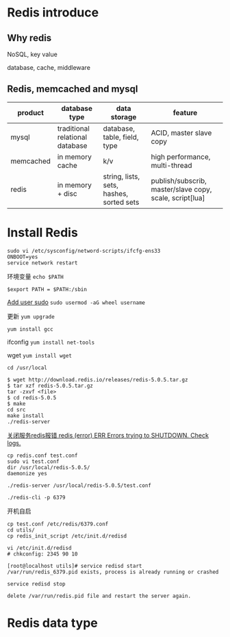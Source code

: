 # Redis introduce

## Why redis

NoSQL, key value

database, cache, middleware

## Redis, memcached and mysql

| product   | database type                   | data storage                             | feature                                                 |
| --------- | ------------------------------- | ---------------------------------------- | ------------------------------------------------------- |
| mysql     | traditional relational database | database, table, field, type             | ACID, master slave copy                                 |
| memcached | in memory cache                 | k/v                                      | high performance, multi-thread                          |
| redis     | in memory + disc                | string, lists, sets, hashes, sorted sets | publish/subscrib, master/slave copy, scale, script[lua] |

# Install Redis

```shell
sudo vi /etc/sysconfig/netword-scripts/ifcfg-ens33
ONBOOT=yes
service network restart
```

环境变量 `echo $PATH`

`$export PATH = $PATH:/sbin`

[Add user sudo](https://www.digitalocean.com/community/tutorials/how-to-edit-the-sudoers-file-on-ubuntu-and-centos) `sudo usermod -aG wheel username`

更新 `yum upgrade`

`yum install gcc`

ifconfig `yum install net-tools`

wget `yum install wget`

```
cd /usr/local

$ wget http://download.redis.io/releases/redis-5.0.5.tar.gz
$ tar xzf redis-5.0.5.tar.gz
tar -zxvf <file>
$ cd redis-5.0.5
$ make
cd src
make install
./redis-server
```

[关闭服务redis报错 redis (error) ERR Errors trying to SHUTDOWN. Check logs.](https://blog.csdn.net/u013591119/article/details/78149768)

```
cp redis.conf test.conf
sudo vi test.conf
dir /usr/local/redis-5.0.5/
daemonize yes

./redis-server /usr/local/redis-5.0.5/test.conf

./redis-cli -p 6379
```

开机自启

```
cp test.conf /etc/redis/6379.conf
cd utils/
cp redis_init_script /etc/init.d/redisd

vi /etc/init.d/redisd
# chkconfig: 2345 90 10

[root@localhost utils]# service redisd start
/var/run/redis_6379.pid exists, process is already running or crashed

service redisd stop
```

```
delete /var/run/redis.pid file and restart the server again.
```

# Redis data type





